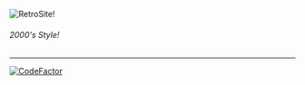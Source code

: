 ![RetroSite!](http://retrosite.org/index_files/image001.gif)
<h6>2000's Style!</h6><hr>

[![CodeFactor](https://www.codefactor.io/repository/github/jarteam/retrosite/badge)](https://www.codefactor.io/repository/github/jarteam/retrosite)
